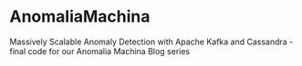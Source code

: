 # AnomaliaMachina
Massively Scalable Anomaly Detection with Apache Kafka and Cassandra - final code for our Anomalia Machina Blog series

